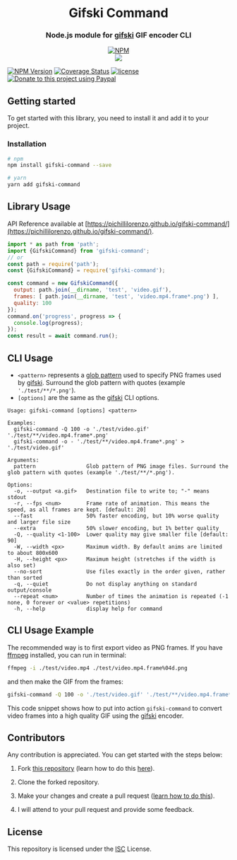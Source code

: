 <div align="center">

# Gifski Command

### Node.js module for [gifski](https://github.com/ImageOptim/gifski) GIF encoder CLI

[![NPM](https://nodei.co/npm/gifski-command.png?compact=true)](https://nodei.co/npm/gifski-command/)
<br />
[![](https://img.shields.io/npm/dt/gifski-command.svg?style=flat-square)](https://www.npmjs.com/package/gifski-command)

</div>

[![NPM Version](https://badgen.net/npm/v/gifski-command)](https://npmjs.org/package/gifski-command)
[![Coverage Status](https://coveralls.io/repos/github/pichillilorenzo/gifski-command/badge.svg?branch=main)](https://coveralls.io/github/pichillilorenzo/gifski-command?branch=main)
[![license](https://img.shields.io/github/license/pichillilorenzo/gifski-command)](/LICENSE)
[![Donate to this project using Paypal](https://img.shields.io/badge/paypal-donate-yellow.svg)](https://www.paypal.me/LorenzoPichilli)

## Getting started

To get started with this library, you need to install it and add it to your project.

### Installation

```bash
# npm
npm install gifski-command --save

# yarn
yarn add gifski-command
```

## Library Usage

API Reference available at [https://pichillilorenzo.github.io/gifski-command/](https://pichillilorenzo.github.io/gifski-command/).

```javascript
import * as path from 'path';
import {GifskiCommand} from 'gifski-command';
// or
const path = require('path');
const {GifskiCommand} = require('gifski-command');

const command = new GifskiCommand({
  output: path.join(__dirname, 'test', 'video.gif'),
  frames: [ path.join(__dirname, 'test', 'video.mp4.frame*.png') ],
  quality: 100
});
command.on('progress', progress => {
  console.log(progress);
});
const result = await command.run();
```

## CLI Usage

- `<pattern>` represents a [glob pattern](https://www.npmjs.com/package/glob) used to specify PNG frames used by [gifski](https://github.com/ImageOptim/gifski). Surround the glob pattern with quotes (example `'./test/**/*.png'`).
- `[options]` are the same as the [gifski](https://github.com/ImageOptim/gifski) CLI options.

```
Usage: gifski-command [options] <pattern>

Examples: 
  gifski-command -Q 100 -o './test/video.gif' './test/**/video.mp4.frame*.png'
  gifski-command -o - './test/**/video.mp4.frame*.png' > './test/video.gif'

Arguments:
  pattern                Glob pattern of PNG image files. Surround the glob pattern with quotes (example './test/**/*.png').

Options:
  -o, --output <a.gif>   Destination file to write to; "-" means stdout
  -r, --fps <num>        Frame rate of animation. This means the speed, as all frames are kept. [default: 20]
  --fast                 50% faster encoding, but 10% worse quality and larger file size
  --extra                50% slower encoding, but 1% better quality
  -Q, --quality <1-100>  Lower quality may give smaller file [default: 90]
  -W, --width <px>       Maximum width. By default anims are limited to about 800x600
  -H, --height <px>      Maximum height (stretches if the width is also set)
  --no-sort              Use files exactly in the order given, rather than sorted
  -q, --quiet            Do not display anything on standard output/console
  --repeat <num>         Number of times the animation is repeated (-1 none, 0 forever or <value> repetitions)
  -h, --help             display help for command
```

## CLI Usage Example

The recommended way is to first export video as PNG frames. If you have [ffmpeg](https://ffmpeg.org/) installed, you can run in terminal:

```bash
ffmpeg -i ./test/video.mp4 ./test/video.mp4.frame%04d.png
```

and then make the GIF from the frames:

```bash
gifski-command -Q 100 -o './test/video.gif' './test/**/video.mp4.frame*.png'
```

This code snippet shows how to put into action `gifski-command` to convert video frames into a high quality GIF using the [gifski](https://github.com/ImageOptim/gifski) encoder.

## Contributors

Any contribution is appreciated. You can get started with the steps below:

1. Fork [this repository](https://github.com/pichillilorenzo/gifski-command) (learn how to do this [here](https://help.github.com/articles/fork-a-repo)).

2. Clone the forked repository.

3. Make your changes and create a pull request ([learn how to do this](https://docs.github.com/en/github/collaborating-with-issues-and-pull-requests/creating-a-pull-request)).

4. I will attend to your pull request and provide some feedback.

## License

This repository is licensed under the [ISC](LICENSE) License.
